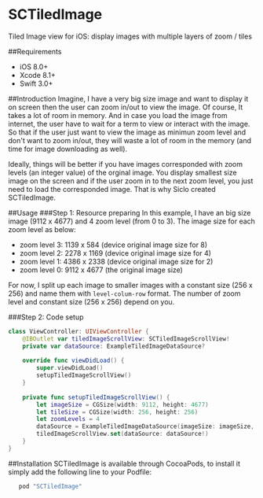 # SCTiledImage
Tiled Image view for iOS: display images with multiple layers of zoom / tiles

##Requirements
- iOS 8.0+
- Xcode 8.1+
- Swift 3.0+

##Introduction
Imagine, I have a very big size image and want to display it on screen then the user can zoom in/out to view the image. Of course, It takes a lot of room in memory. And in case you load the image from internet, the user have to wait for a term to view or interact with the image. So that if the user just want to view the image as minimun zoom level and don't want to zoom in/out, they will waste a lot of room in the memory (and time for image downloading as well).

Ideally, things will be better if you have images corresponded with zoom levels (an integer value) of the orginal image. You display smallest size image on the screen and if the user zoom in to the next zoom level, you just need to load the corresponded image. That is why Siclo created SCTiledImage.

##Usage
###Step 1: Resource preparing
In this example, I have an big size image (9112 x 4677) and 4 zoom level (from 0 to 3). The image size for each zoom level as below:
- zoom level 3: 1139 x 584 (device original image size for 8)
- zoom level 2: 2278 x 1169 (device original image size for 4)
- zoom level 1: 4386 x 2338 (device original image size for 2)
- zoom level 0: 9112 x 4677 (the original image size)

For now, I split up each image to smaller images with a constant size (256 x 256) and name them with `level-colum-row` format. The number of zoom level and constant size (256 x 256) depend on you.

###Step 2: Code setup
```swift
class ViewController: UIViewController {
    @IBOutlet var tiledImageScrollView: SCTiledImageScrollView!
    private var dataSource: ExampleTiledImageDataSource?
    
    override func viewDidLoad() {
        super.viewDidLoad()
        setupTiledImageScrollView()
    }
    
    private func setupTiledImageScrollView() {
        let imageSize = CGSize(width: 9112, height: 4677)
        let tileSize = CGSize(width: 256, height: 256)
        let zoomLevels = 4
        dataSource = ExampleTiledImageDataSource(imageSize: imageSize, tileSize: tileSize, zoomLevels: zoomLevels)
        tiledImageScrollView.set(dataSource: dataSource!)
    }
}
```

##Installation
SCTiledImage is available through CocoaPods, to install it simply add the following line to your Podfile:
```ruby
   pod "SCTiledImage"
```
